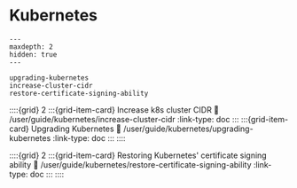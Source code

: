 # Kubernetes

```{toctree}
---
maxdepth: 2
hidden: true
---

upgrading-kubernetes
increase-cluster-cidr
restore-certificate-signing-ability
```

::::{grid} 2
:::{grid-item-card} Increase k8s cluster CIDR
:link: /user/guide/kubernetes/increase-cluster-cidr
:link-type: doc
:::
:::{grid-item-card} Upgrading Kubernetes
:link: /user/guide/kubernetes/upgrading-kubernetes
:link-type: doc
:::
::::

::::{grid} 2
:::{grid-item-card} Restoring Kubernetes' certificate signing ability
:link: /user/guide/kubernetes/restore-certificate-signing-ability
:link-type: doc
:::
::::

